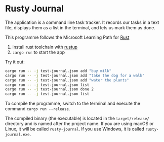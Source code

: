 # Rusty Journal
The application is a command line task tracker. It records our tasks in a text file, displays them as a list in the terminal, and lets us mark them as done.

This programme follows the Microsoft Learning Path for [Rust](https://learn.microsoft.com/de-de/training/modules/rust-create-command-line-program/)

1. install rust toolchain with [rustup](https://rustup.rs)
2. `cargo run` to start the app

Try it out:
```sh
cargo run -- -j test-journal.json add "buy milk"
cargo run -- -j test-journal.json add "take the dog for a walk"
cargo run -- -j test-journal.json add "water the plants"
cargo run -- -j test-journal.json list
cargo run -- -j test-journal.json done 2
cargo run -- -j test-journal.json list
```

To compile the programme, switch to the terminal and execute the command `cargo run --release`.

The compiled binary (the executable) is located in the `target/release/` directory and is named after the project name. If you are using macOS or Linux, it will be called `rusty-journal`. If you use Windows, it is called `rusty-journal.exe`.